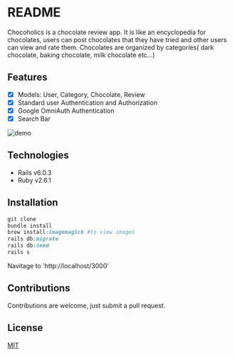 # README

Chocoholics is a chocolate review app. It is like an encyclopedia for chocolates, users can post chocolates that they have tried and other users can view and rate them. Chocolates are organized by categories( dark chocolate, baking chocolate, milk chocolate etc...)

## Features

- [x] Models: User, Category, Chocolate, Review
- [x] Standard user Authentication and Authorization
- [x] Google OmniAuth Authentication
- [x] Search Bar

![demo](demo.gif)

## Technologies

- Rails v6.0.3
- Ruby v2.6.1

## Installation

```ruby
git clone
bundle install
brew install:imagemagick #to view images
rails db:migrate
rails db:seed
rails s
```

Navitage to 'http://localhost/3000'

## Contributions

Contributions are welcome, just submit a pull request.

## License

[MIT](https://github.com/ferrufinob/Chocoholic/blob/f96182576e6117e38f63f7f9b2cea5a07d2c0ab2/LICENSE)
